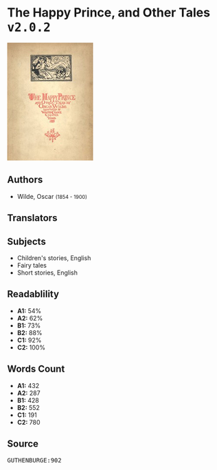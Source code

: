 # The Happy Prince, and Other Tales <kbd>v2.0.2</kbd>

![](./cover.medium.jpg "")

## Authors


 - Wilde, Oscar <small>(1854 - 1900)</small>

## Translators



## Subjects


 - Children's stories, English
 - Fairy tales
 - Short stories, English

## Readablility


 - **A1:** 54%
 - **A2:** 62%
 - **B1:** 73%
 - **B2:** 88%
 - **C1:** 92%
 - **C2:** 100%

## Words Count


 - **A1:** 432
 - **A2:** 287
 - **B1:** 428
 - **B2:** 552
 - **C1:** 191
 - **C2:** 780

## Source


<kbd>GUTHENBURGE:902</kbd>
